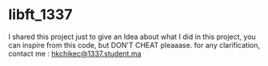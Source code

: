 # libft_1337
I shared this project just to give an Idea about what I did in this project, you can inspire from this code, but DON'T CHEAT pleaaase. 
for any clarification, contact me : hkchikec@1337.student.ma
